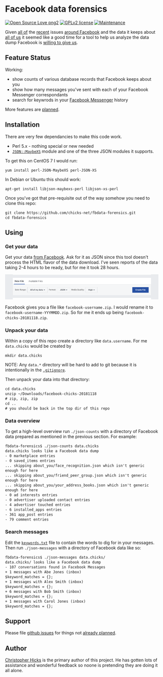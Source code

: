 # Facebook data forensics

[![Open Source Love png2](https://badges.frapsoft.com/os/v2/open-source.png?v=103)](https://github.com/ellerbrock/open-source-badges/)
[![GPLv2 license](https://img.shields.io/badge/License-GPLv2-blue.svg)](https://github.com/chicks-net/fbdata-forensics/blob/master/LICENSE)
[![Maintenance](https://img.shields.io/badge/Maintained%3F-yes-green.svg)](https://github.com/chicks-net/fbdata-forensics/graphs/commit-activity)

Given
[all of](https://www.theguardian.com/news/2018/mar/17/cambridge-analytica-facebook-influence-us-election)
the
[recent](https://www.bbc.com/news/technology-46231284)
issues
[around Facebook](https://www.bbc.com/news/technology-43649018)
and the data it keeps about
[all of us](https://www.consumerreports.org/digital-security/what-makes-the-facebook-data-breach-so-harmful/)
it seemed like a good time for a tool to help us analyze the data dump Facebook is
[willing to give us](https://www.facebook.com/help/1701730696756992?helpref=hc_global_nav).

## Feature Status

Working:

* show counts of various database records that Facebook keeps about you
* show how many messages you've sent with each of your Facebook Messenger correspondants
* search for keywrods in your [Facebook Messenger](https://www.facebook.com/messenger/) history

More features are [planned](TODO.md).

## Installation

There are very few dependancies to make this code work.

* Perl 5.x - nothing special or new needed
* [`JSON::MaybeXS`](https://metacpan.org/pod/JSON::MaybeXS) module and one of the three JSON modules it supports.

To get this on CentOS 7 I would run:

	yum install perl-JSON-MaybeXS perl-JSON-XS

In Debian or Ubuntu this should work:

	apt-get install libjson-maybexs-perl libjson-xs-perl

Once you've got that pre-requisite out of the way somehow you need to clone this repo:

	git clone https://github.com/chicks-net/fbdata-forensics.git
	cd fbdata-forensics

## Using

### Get your data

Get your data [from Facebook](https://www.facebook.com/help/1701730696756992?helpref=hc_global_nav).
Ask for it as JSON since this tool doesn't process the HTML flavor of the data download.
I've seen reports of the data taking 2-4 hours to be ready, but for me it took 28 hours.

![pick JSON](img/pick_json.png)

Facebook gives you a file like `facebook-username.zip`.
I would rename it to `facebook-username-YYYMMDD.zip`.  So for me it ends up being `facebook-chicks-20181118.zip`.

### Unpack your data

Within a copy of this repo create a directory like `data.username`.  For me
`data.chicks` would be created by

	mkdir data.chicks

NOTE: Any `data.*` directory will be hard to add to git because it is intentionally in the
[`.gitignore`](.gitignore).

Then unpack your data into that directory:

	cd data.chicks
	unzip ~/Downloads/facebook-chicks-20181118
	# zip, zip, zip
	cd ..
	# you should be back in the top dir of this repo

### Data overview

To get a high-level overview run `./json-counts` with a directory of Facebook data prepared
as mentioned in the previous section.  For example:

	fbdata-forensics$ ./json-counts data.chicks
	data.chicks looks like a Facebook data dump
	- 0 marketplace entries
	- 0 saved_items entries
	... skipping about_you/face_recognition.json which isn't generic enough for here
	... skipping about_you/friend_peer_group.json which isn't generic enough for here
	... skipping about_you/your_address_books.json which isn't generic enough for here
	- 0 ad interests entries
	- 0 advertiser uploaded contact entries
	- 4 advertiser touched entries
	- 6 installed_apps entries
	- 361 app_post entries
	- 79 comment entries

### Search messages

Edit the [`keywords.txt`](keywords.txt) file to contain the words to dig for in your messages.
Then run `./json-messages` with a directory of Facebook data like so:

	fbdata-forensics$ ./json-messages data.chicks/
	data.chicks/ looks like a Facebook data dump
	- 107 conversations found in Facebook Messages
	+ 1 messages with Abe Jones (inbox)
	$keyword_matches = {};
	+ 1 messages with Alex Smith (inbox)
	$keyword_matches = {};
	+ 6 messages with Bob Smith (inbox)
	$keyword_matches = {};
	+ 1 messages with Carol Jones (inbox)
	$keyword_matches = {};


## Support

Please file [github issues](https://github.com/chicks-net/fbdata-forensics/issues)
for things not [already planned](TODO.md).

## Author

[Christopher Hicks](http://www.chicks.net)
is the primary author of this project.  He has gotten
lots of assistance and wonderful feedback so noone
is pretending they are doing it all alone.
